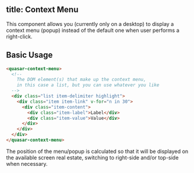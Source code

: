 title: Context Menu
---
This component allows you (currently only on a desktop) to display a context menu (popup) instead of the default one when user performs a right-click.

<input type="hidden" data-fullpage-demo="web-components/context-menu">

## Basic Usage
``` html
<quasar-context-menu>
  <!--
    The DOM element(s) that make up the context menu,
    in this case a list, but you can use whatever you like
  -->
  <div class="list item-delimiter highlight">
    <div class="item item-link" v-for="n in 30">
      <div class="item-content">
        <div class="item-label">Label</div>
        <div class="item-value">Value</div>
      </div>
    </div>
  </div>
</quasar-context-menu>
```

The position of the menu/popup is calculated so that it will be displayed on the available screen real estate, switching to right-side and/or top-side when necessary.
